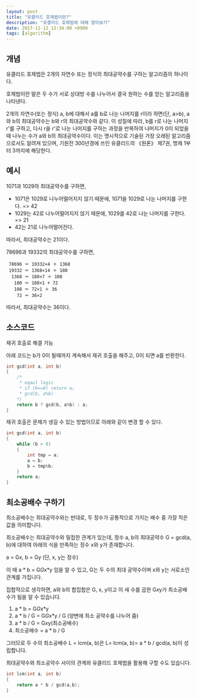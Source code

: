 ```yaml
---
layout: post
title: "유클리드 호제법이란?"
description: "유클리드 호제법에 대해 알아보기"
date: 2017-11-12 12:34:00 +0900
tags: [algorithm]
---
```


## 개념

유클리드 호제법은 2개의 자연수 또는 정식의 최대공약수를 구하는 알고리즘의 하나이다.

호제법이란 말은 두 수가 서로 상대방 수를 나누어서 결국 원하는 수를 얻는 알고리즘을 나타낸다.

2개의 자연수(또는 정식) a, b에 대해서 a를 b로 나눈 나머지를 r이라 하면(단, a>b), a와 b의 최대공약수는 b와 r의 최대공약수와 같다. 이 성질에 따라, b를 r로 나눈 나머지 r'를 구하고, 다시 r을 r'로 나눈 나머지를 구하는 과정을 반복하여 나머지가 0이 되었을 때 나누는 수가 a와 b의 최대공약수이다. 이는 명시적으로 기술된 가장 오래된 알고리즘으로서도 알려져 있으며, 기원전 300년경에 쓰인 유클리드의 《원론》 제7권, 명제 1부터 3까지에 해당한다.

## 예시

1071과 1029의 최대공약수를 구하면,

- 1071은 1029로 나누어떨어지지 않기 때문에, 1071을 1029로 나눈 나머지를 구한다. => 42
- 1029는 42로 나누어떨어지지 않기 때문에, 1029를 42로 나눈 나머지를 구한다. => 21
- 42는 21로 나누어떨어진다.

따라서, 최대공약수는 21이다.

78696과 19332의 최대공약수를 구하면,
```
 78696 ＝ 19332×4 ＋ 1368
 19332 ＝ 1368×14 ＋ 180
  1368 ＝ 180×7 ＋ 108
   180 ＝ 108×1 + 72
   108 ＝ 72×1 ＋ 36
    72 ＝ 36×2
```
따라서, 최대공약수는 36이다.

## 소스코드

재귀 호출로 해결 가능

아래 코드는 b가 0이 될때까지 계속해서 재귀 호출을 해주고, 0이 되면 a를 반환한다.

```c
int gcd(int a, int b)
{
    /* 
     * eqaul logic
     * if (b==0) return a;
     * gcd(b, a%b)
    */
	return b ? gcd(b, a%b) : a;
}
```

재귀 호출은 문제가 생길 수 있는 방법이므로 아래와 같이 변경 할 수 있다.

```c
int gcd(int a, int b)
{
    while (b > 0)
    {
        int tmp = a;
        a = b;
        b = tmp%b;
    }
    return a;
}
```

## 최소공배수 구하기

최소공배수는 최대공약수와는 반대로, 두 정수가 공통적으로 가지는 배수 중 가장 작은 값을 의미합니다. 

최소공배수는 최대공약수와 밀접한 관계가 있는데, 정수 a, b의 최대공약수 G = gcd(a, b)에 대하여 아래의 식을 만족하는 정수 x와 y가 존재합니다.

a = Gx, b = Gy (단, x, y는 정수)

이 때 a * b = G*G*x*y 임을 알 수 있고, G는 두 수의 최대 공약수이며 x와 y는 서로소인 관계를 가집니다. 

집합적으로 생각하면, a와 b의 합집합은 G, x, y이고 이 세 수를 곱한 G*x*y가 최소공배수가 됨을 알 수 있습니다. 

1. a * b = G*G*x*y 
2. a * b / G = G*G*x*y / G (양변에 최소 공약수를 나누어 줌)
3. a * b / G = G*x*y(최소공배수)
4. 최소공배수 = a * b / G 

그러므로 두 수의 최소공배수 L = lcm(a, b)은 L= lcm(a, b)= a * b / gcd(a, b)이 성립합니다.

최대공약수와 최소공약수 사이의 관계와 유클리드 호제법을 활용해 구할 수도 있습니다. 

```c
int lcm(int a, int b)
{
	return a * b / gcd(a,b);
}
```
